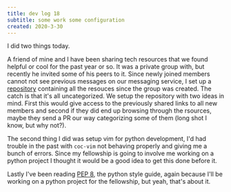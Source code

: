 ```yaml
---
title: dev log 18
subtitle: some work some configuration
created: 2020-3-30
---
```


I did two things today.

A friend of mine and I have been sharing tech resources that we found helpful or cool for the past year or so. It was a private group with, but recently he invited some of his peers to it. Since newly joined members cannot not see previous messages on our messaging service, I set up a [repository](https://github.com/awalvie/did-you-have-a-look-at-x) containing all the resouces since the group was created. The catch is that it's all uncategorized. We setup the repository with two ideas in mind. First this would give access to the previously shared links to all new members and second if they did end up browsing through the rsources, maybe they send a PR our way categorizing some of them (long shot I know, but why not?).

The second thing I did was setup vim for python development, I'd had trouble in the past with `coc-vim` not behaving properly and giving me a bunch of errors. Since my fellowship is going to involve me working on a python project I thought it would be a good idea to get this done before it.

Lastly I've been reading [PEP 8](https://www.python.org/dev/peps/pep-0008/), the python style guide, again because I'll be working on a python project for the fellowship, but yeah, that's about it.
